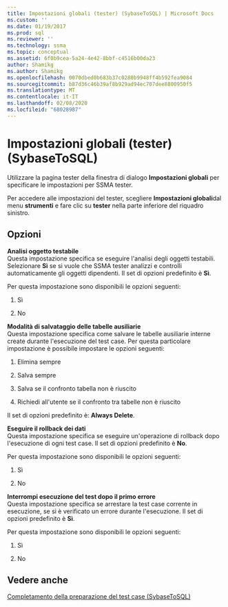 ```yaml
---
title: Impostazioni globali (tester) (SybaseToSQL) | Microsoft Docs
ms.custom: ''
ms.date: 01/19/2017
ms.prod: sql
ms.reviewer: ''
ms.technology: ssma
ms.topic: conceptual
ms.assetid: 6f0b9cea-5a24-4e42-8bbf-c4516b00da23
author: Shamikg
ms.author: Shamikg
ms.openlocfilehash: 0070dbed0b683b37c0280b9948ff4b592fea9084
ms.sourcegitcommit: b87d36c46b39af8b929ad94ec707dee8800950f5
ms.translationtype: MT
ms.contentlocale: it-IT
ms.lasthandoff: 02/08/2020
ms.locfileid: "68028987"
---
```

# <a name="global-settings-tester-sybasetosql"></a>Impostazioni globali (tester) (SybaseToSQL)
Utilizzare la pagina tester della finestra di dialogo **Impostazioni globali** per specificare le impostazioni per SSMA tester.  
  
Per accedere alle impostazioni del tester, scegliere **Impostazioni globali**dal menu **strumenti** e fare clic su **tester** nella parte inferiore del riquadro sinistro.  
  
## <a name="options"></a>Opzioni  
**Analisi oggetto testabile**  
Questa impostazione specifica se eseguire l'analisi degli oggetti testabili. Selezionare **Sì** se si vuole che SSMA tester analizzi e controlli automaticamente gli oggetti dipendenti. Il set di opzioni predefinito è **Sì**.  
  
Per questa impostazione sono disponibili le opzioni seguenti:  
  
1.  Sì  
  
2.  No  
  
**Modalità di salvataggio delle tabelle ausiliarie**  
Questa impostazione specifica come salvare le tabelle ausiliarie interne create durante l'esecuzione del test case. Per questa particolare impostazione è possibile impostare le opzioni seguenti:  
  
1.  Elimina sempre  
  
2.  Salva sempre  
  
3.  Salva se il confronto tabella non è riuscito  
  
4.  Richiedi all'utente se il confronto tra tabelle non è riuscito  
  
Il set di opzioni predefinito è: **Always Delete**.  
  
**Eseguire il rollback dei dati**  
Questa impostazione specifica se eseguire un'operazione di rollback dopo l'esecuzione di ogni test case. Il set di opzioni predefinito è **No**.  
  
Per questa impostazione sono disponibili le opzioni seguenti:  
  
1.  Sì  
  
2.  No  
  
**Interrompi esecuzione del test dopo il primo errore**  
Questa impostazione specifica se arrestare la test case corrente in esecuzione, se si è verificato un errore durante l'esecuzione. Il set di opzioni predefinito è **Sì**.  
  
Per questa impostazione sono disponibili le opzioni seguenti:  
  
1.  Sì  
  
2.  No  
  
## <a name="see-also"></a>Vedere anche  
[Completamento della preparazione del test case &#40;SybaseToSQL&#41;](../../ssma/sybase/finishing-test-case-preparation-sybasetosql.md)  
  
